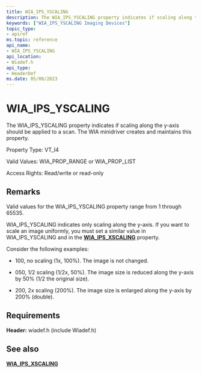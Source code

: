```yaml
---
title: WIA_IPS_YSCALING
description: The WIA_IPS_YSCALING property indicates if scaling along the y-axis should be applied to a scan. The WIA minidriver creates and maintains this property.
keywords: ["WIA_IPS_YSCALING Imaging Devices"]
topic_type:
- apiref
ms.topic: reference
api_name:
- WIA_IPS_YSCALING
api_location:
- Wiadef.h
api_type:
- HeaderDef
ms.date: 05/08/2023
---
```


# WIA_IPS_YSCALING

The WIA_IPS_YSCALING property indicates if scaling along the y-axis should be applied to a scan. The WIA minidriver creates and maintains this property.

Property Type: VT_I4

Valid Values: WIA_PROP_RANGE or WIA_PROP_LIST

Access Rights: Read/write or read-only

## Remarks

Valid values for the WIA_IPS_YSCALING property range from 1 through 65535.

WIA_IPS_YSCALING indicates only scaling along the y-axis. If you want to scale an image uniformly, you must set a similar value in WIA_IPS_YSCALING and in the [**WIA_IPS_XSCALING**](wia-ips-xscaling.md) property.

Consider the following examples:

- 100, no scaling (1x, 100%). The image is not changed.

- 050, 1/2 scaling (1/2x, 50%). The image size is reduced along the y-axis by 50% (1/2 the original size).

- 200, 2x scaling (200%). The image size is enlarged along the y-axis by 200% (double).

## Requirements

**Header:** wiadef.h (include Wiadef.h)

## See also

[**WIA_IPS_XSCALING**](wia-ips-xscaling.md)
